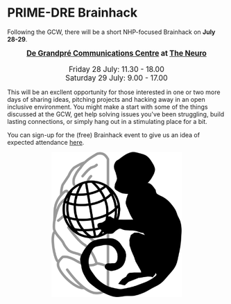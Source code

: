 # PRIME-DRE Brainhack     
Following the GCW, there will be a short NHP-focused Brainhack on **July 28-29**.

<p align="center">
     <b><big><a href="https://www.mcgill.ca/neuro/about/contact/find-us/wayfinding">De Grandpré Communications Centre</a> at <a href="https://www.mcgill.ca/neuro/">The Neuro</a></big></b>
          <br><br>
          <big>Friday 28 July: 11.30 - 18.00 <br>       
          Saturday 29 July: 9.00 - 17.00 </big>
</p>
      
This will be an excllent opportunity for those interested in one or two more days of sharing ideas, pitching projects and hacking away in an open inclusive environment.
You might make a start with some of the things discussed at the GCW, get help solving issues you've been struggling, build lasting connections, or simply hang out in a stimulating place for a bit.     

You can sign-up for the (free) Brainhack event to give us an idea of expected attendance [here](https://forms.gle/aeG5hg7qSvxjbTZu5).

<p align="center">
  <img width="300" src="https://github.com/PRIME-RE/prime-re.github.io/blob/master/images/brainhack.png?raw=true">
</p>


